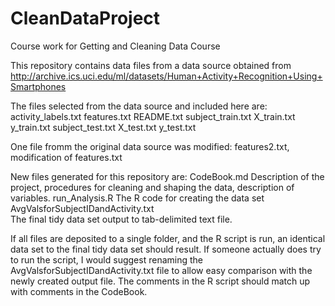 # CleanDataProject
Course work for Getting and Cleaning Data Course

This repository contains data files from a data source obtained from 
http://archive.ics.uci.edu/ml/datasets/Human+Activity+Recognition+Using+Smartphones 

The files selected from the data source and included here are:
	activity_labels.txt
	features.txt
	README.txt
	subject_train.txt
	X_train.txt
	y_train.txt
	subject_test.txt
	X_test.txt
	y_test.txt

One file fromm the original data source was modified:
	features2.txt,	modification of features.txt

New files generated for this repository are:
	CodeBook.md		Description of the project, procedures for cleaning and shaping the data, description of variables.
	run_Analysis.R		The R code for creating the data set
	AvgValsforSubjectIDandActivity.txt	
				The final tidy data set output to tab-delimited text file.

If all files are deposited to a single folder, and the R script is run, an identical data set to the final tidy data set should result.
If someone actually does try to run the script, I would suggest renaming the AvgValsforSubjectIDandActivity.txt file to allow easy comparison with the newly created output file.
The comments in the R script should match up with comments in the CodeBook.